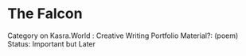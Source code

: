 # The Falcon

Category on Kasra.World : Creative Writing
Portfolio Material?: (poem)
Status: Important but Later